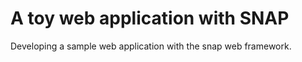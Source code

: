 # A toy web application with SNAP

Developing a sample web application with the snap web framework.

